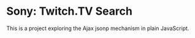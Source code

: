 Sony: Twitch.TV Search
======================

This is a project exploring the Ajax jsonp mechanism in plain JavaScript. 

